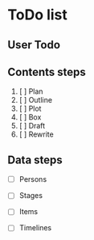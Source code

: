 ToDo list
====

## User Todo

## Contents steps

1. [ ] Plan
2. [ ] Outline
3. [ ] Plot
4. [ ] Box
5. [ ] Draft
6. [ ] Rewrite

## Data steps

- [ ] Persons
- [ ] Stages
- [ ] Items
- [ ] Timelines

